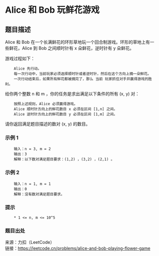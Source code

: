 # Alice 和 Bob 玩鲜花游戏

## 题目描述

Alice 和 Bob 在一个长满鲜花的环形草地玩一个回合制游戏。环形的草地上有一些鲜花，Alice 到 Bob 之间顺时针有 x 朵鲜花，逆时针有 y 朵鲜花。

游戏过程如下：

```text
    Alice 先行动。
    每一次行动中，当前玩家必须选择顺时针或者逆时针，然后在这个方向上摘一朵鲜花。
    一次行动结束后，如果所有鲜花都被摘完了，那么 当前 玩家抓住对手并赢得游戏的胜利。
```

给你两个整数 n 和 m ，你的任务是求出满足以下条件的所有 (x, y) 对：

```text
    按照上述规则，Alice 必须赢得游戏。
    Alice 顺时针方向上的鲜花数目 x 必须在区间 [1,n] 之间。
    Alice 逆时针方向上的鲜花数目 y 必须在区间 [1,m] 之间。
```

请你返回满足题目描述的数对 (x, y) 的数目。

### 示例 1

```text
    输入：n = 3, m = 2
    输出：3
    解释：以下数对满足题目要求：(1,2) ，(3,2) ，(2,1) 。
```

### 示例 2

```text
    输入：n = 1, m = 1
    输出：0
    解释：没有数对满足题目要求。
```

### 提示

```text
    * 1 <= n, m <= 10^5
```

### 题目出处

来源：力扣（LeetCode）  
链接：<https://leetcode.cn/problems/alice-and-bob-playing-flower-game>
